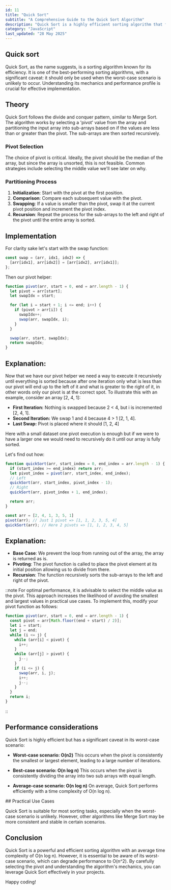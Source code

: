 ```yaml
---
id: 11
title: "Quick Sort"
subtitle: "A Comprehensive Guide to the Quick Sort Algorithm"
description: "Quick Sort is a highly efficient sorting algorithm that follows the divide and conquer strategy. This guide covers its theory, implementation, and performance considerations."
category: "JavaScript"
last_updated: "28 May 2025"
---
```


## Quick sort

Quick Sort, as the name suggests, is a sorting algorithm known for its efficiency. It is one of the best-performing sorting algorithms, with a significant caveat: it should only be used when the worst-case scenario is unlikely to occur. Understanding its mechanics and performance profile is crucial for effective implementation.

## Theory

Quick Sort follows the divide and conquer pattern, similar to Merge Sort. The algorithm works by selecting a 'pivot' value from the array and partitioning the input array into sub-arrays based on if the values are less than or greater than the pivot. The sub-arrays are then sorted recursively.

### Pivot Selection

The choice of pivot is critical. Ideally, the pivot should be the median of the array, but since the array is unsorted, this is not feasible. Common strategies include selecting the middle value we'll see later on why.

### Partitioning Process

1. **Initialization**: Start with the pivot at the first position.
2. **Comparison**: Compare each subsequent value with the pivot.
3. **Swapping**: If a value is smaller than the pivot, swap it at the current pivot position and increment the pivot index.
4. **Recursion**: Repeat the process for the sub-arrays to the left and right of the pivot until the entire array is sorted.


## Implementation

For clarity sake let's start with the swap function:

```javascript
const swap = (arr, idx1, idx2) => {
  [arr[idx1], arr[idx2]] = [arr[idx2], arr[idx1]];
};
```

Then our pivot helper:

```javascript
function pivot(arr, start = 0, end = arr.length - 1) {
  let pivot = arr[start];
  let swapIdx = start;

  for (let i = start + 1; i <= end; i++) {
    if (pivot > arr[i]) {
      swapIdx++;
      swap(arr, swapIdx, i);
    }
  }

  swap(arr, start, swapIdx);
  return swapIdx;
}
```

## Explanation:
Now that we have our pivot helper we need a way to execute it recursively until everything is sorted because after one iteration only what is less than our pivot will end up to the left of it and what is greater to the right of it, in other words only our pivot is at the correct spot.
To illustrate this with an example, consider an array [2, 4, 1]:
- **First Iteration:** Nothing is swapped because 2 < 4, but i is incremented [2, 4, 1].
- **Second Iteration:** We swap 1 and 4 because 4 > 1 [2, 1, 4].
- **Last Swap:** Pivot is placed where it should [1, 2, 4]

Here with a small dataset one pivot execution is enough but if we were to have a larger one we would need to recursively do it until our array is fully sorted.

Let's find out how:

```javascript
function quickSort(arr, start_index = 0, end_index = arr.length - 1) {
  if (start_index >= end_index) return arr;
  let pivot_index = pivot(arr, start_index, end_index);
  // Left
  quickSort(arr, start_index, pivot_index - 1);
  // Right
  quickSort(arr, pivot_index + 1, end_index);

  return arr;
}

const arr = [2, 4, 1, 3, 5, 1]
pivot(arr); // Just 1 pivot => [1, 1, 2, 3, 5, 4]
quickSort(arr); // Here 2 pivots => [1, 1, 2, 3, 4, 5]
```

## Explanation:
- **Base Case**: We prevent the loop from running out of the array, the array is returned as is.
- **Pivoting**: The pivot function is called to place the pivot element at its initial position allowing us to divide from there.
- **Recursion**: The function recursively sorts the sub-arrays to the left and right of the pivot.

::note
For optimal performance, it is advisable to select the middle value as the pivot. This approach increases the likelihood of avoiding the smallest and largest values in practical use cases. To implement this, modify your pivot function as follows:
```javascript
function pivot(arr, start = 0, end = arr.length - 1) {
  const pivot = arr[Math.floor((end + start) / 2)];
  let i = start;
  let j = end;
  while (i <= j) {
    while (arr[i] < pivot) {
      i++;
    }
    while (arr[j] > pivot) {
      j--;
    }
    if (i <= j) {
      swap(arr, i, j);
      i++;
      j--;
    }
  }
  return i;
} 
```
::

## Performance considerations

Quick Sort is highly efficient but has a significant caveat in its worst-case scenario:

- **Worst-case scenario: O(n2)**
This occurs when the pivot is consistently the smallest or largest element, leading to a large number of iterations.

- **Best-case scenario: O(n log n)**
This occurs when the pivot is consistently dividing the array into two sub arrays with equal length.

- **Average-case scenario: O(n log n)**
On average, Quick Sort performs efficiently with a time complexity of O(n log n).

## Practical Use Cases

Quick Sort is suitable for most sorting tasks, especially when the worst-case scenario is unlikely. However, other algorithms like Merge Sort may be more consistent and stable in certain scenarios.

## Conclusion

Quick Sort is a powerful and efficient sorting algorithm with an average time complexity of O(n log n). However, it is essential to be aware of its worst-case scenario, which can degrade performance to O(n^2). By carefully selecting the pivot and understanding the algorithm's mechanics, you can leverage Quick Sort effectively in your projects.

Happy coding!